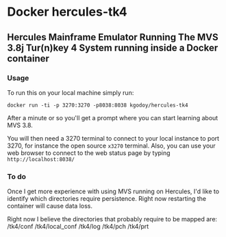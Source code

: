 # Docker hercules-tk4
## Hercules Mainframe Emulator Running The MVS 3.8j Tur(n)key 4 System running inside a Docker container

### Usage
To run this on your local machine simply run:

`docker run -ti -p 3270:3270 -p8038:8038 kgodoy/hercules-tk4`

After a minute or so you'll get a prompt where you can start learning about MVS 3.8. 

You will then need a 3270 terminal to connect to your local instance to port 3270, for instance the open source `x3270` terminal. Also, you can use your web browser to connect to the web status page by typing `http://localhost:8038/`

### To do
Once I get more experience with using MVS running on Hercules, I'd like to identify which directories require persistence. Right now restarting the container will cause data loss.

Right now I believe the directories that probably require to be mapped are:
/tk4/conf
/tk4/local_conf
/tk4/log
/tk4/pch
/tk4/prt
